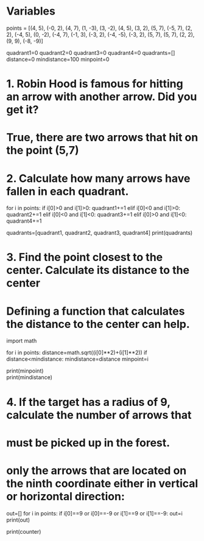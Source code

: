 # Variables

points = [(4, 5), (-0, 2), (4, 7), (1, -3), (3, -2), (4, 5),
          (3, 2), (5, 7), (-5, 7), (2, 2), (-4, 5), (0, -2),
          (-4, 7), (-1, 3), (-3, 2), (-4, -5), (-3, 2),
          (5, 7), (5, 7), (2, 2), (9, 9), (-8, -9)]

quadrant1=0
quadrant2=0
quadrant3=0
quadrant4=0
quadrants=[]
distance=0
mindistance=100
minpoint=0

# 1. Robin Hood is famous for hitting an arrow with another arrow. Did you get it?

# True, there are two arrows that hit on the point (5,7)

# 2. Calculate how many arrows have fallen in each quadrant.
for i in points:
    if i[0]>0 and i[1]>0:
        quadrant1+=1
    elif i[0]<0 and i[1]>0:
        quadrant2+=1
    elif i[0]<0 and i[1]<0:
        quadrant3+=1
    elif i[0]>0 and i[1]<0:
        quadrant4+=1

quadrants=[quadrant1, quadrant2, quadrant3, quadrant4]
print(quadrants)

# 3. Find the point closest to the center. Calculate its distance to the center
# Defining a function that calculates the distance to the center can help.
import math

for i in points:
    distance=math.sqrt((i[0]**2)+(i[1]**2))
    if distance<mindistance:
        mindistance=distance
        minpoint=i

print(minpoint)       
print(mindistance)

# 4. If the target has a radius of 9, calculate the number of arrows that 
# must be picked up in the forest.

# only the arrows that are located on the ninth coordinate either in vertical or horizontal direction:
out=[]
for i in points:
    if i[0]==9 or i[0]==-9 or i[1]==9 or i[1]==-9:
        out=i
        print(out)
        
print(counter)